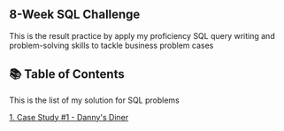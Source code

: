 ## 8-Week SQL Challenge
This is the result practice by apply my proficiency SQL query writing and problem-solving skills to tackle business problem cases 

## 📚 Table of Contents
This is the list of my solution for SQL problems

[1. Case Study #1 - Danny's Diner](https://github.com/AnhDuyVu/Data-Analysis-Projects/tree/f77418f9365eefc6415bbc93b2e5baf812e82d16/8-Week%20SQL%20Challenges/Case%20Study%20%231%20-%20Danny's%20Diner)
